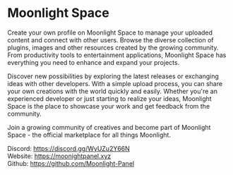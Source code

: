 # Moonlight Space

Create your own profile on Moonlight Space to manage your uploaded content and connect with other users. Browse the diverse collection of plugins, images and other resources created by the growing community. From productivity tools to entertainment applications, Moonlight Space has everything you need to enhance and expand your projects.

Discover new possibilities by exploring the latest releases or exchanging ideas with other developers. With a simple upload process, you can share your own creations with the world quickly and easily. Whether you're an experienced developer or just starting to realize your ideas, Moonlight Space is the place to showcase your work and get feedback from the community.

Join a growing community of creatives and become part of Moonlight Space - the official marketplace for all things Moonlight.


Discord: https://discord.gg/WyUZu2Y66N<br>
Website: https://moonightpanel.xyz<br>
Github: https://github.com/Moonlight-Panel<br>